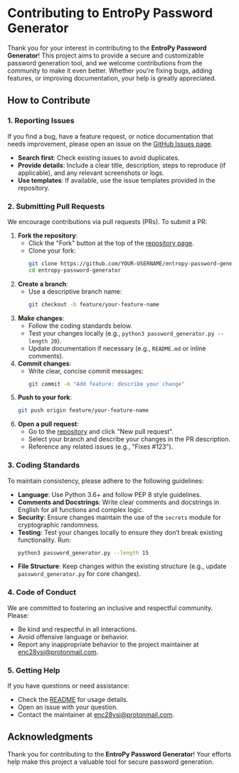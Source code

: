 # Contributing to EntroPy Password Generator

Thank you for your interest in contributing to the **EntroPy Password Generator**! This project aims to provide a secure and customizable password generation tool, and we welcome contributions from the community to make it even better. Whether you're fixing bugs, adding features, or improving documentation, your help is greatly appreciated.

## How to Contribute

### 1. Reporting Issues
If you find a bug, have a feature request, or notice documentation that needs improvement, please open an issue on the [GitHub Issues page](https://github.com/gerivanc/entropy-password-generator/issues).
- **Search first**: Check existing issues to avoid duplicates.
- **Provide details**: Include a clear title, description, steps to reproduce (if applicable), and any relevant screenshots or logs.
- **Use templates**: If available, use the issue templates provided in the repository.

### 2. Submitting Pull Requests
We encourage contributions via pull requests (PRs). To submit a PR:
1. **Fork the repository**:
   - Click the "Fork" button at the top of the [repository page](https://github.com/gerivanc/entropy-password-generator).
   - Clone your fork:
     ```bash
     git clone https://github.com/YOUR-USERNAME/entropy-password-generator.git
     cd entropy-password-generator
     ```
2. **Create a branch**:
   - Use a descriptive branch name:
     ```bash
     git checkout -b feature/your-feature-name
     ```
3. **Make changes**:
   - Follow the coding standards below.
   - Test your changes locally (e.g., `python3 password_generator.py --length 20`).
   - Update documentation if necessary (e.g., `README.md` or inline comments).
4. **Commit changes**:
   - Write clear, concise commit messages:
     ```bash
     git commit -m "Add feature: describe your change"
     ```
5. **Push to your fork**:
   ```bash
   git push origin feature/your-feature-name
   ```
6. **Open a pull request**:
   - Go to the [repository](https://github.com/gerivanc/entropy-password-generator) and click "New pull request".
   - Select your branch and describe your changes in the PR description.
   - Reference any related issues (e.g., "Fixes #123").

### 3. Coding Standards
To maintain consistency, please adhere to the following guidelines:
- **Language**: Use Python 3.6+ and follow PEP 8 style guidelines.
- **Comments and Docstrings**: Write clear comments and docstrings in English for all functions and complex logic.
- **Security**: Ensure changes maintain the use of the `secrets` module for cryptographic randomness.
- **Testing**: Test your changes locally to ensure they don’t break existing functionality. Run:
  ```bash
  python3 password_generator.py --length 15
  ```
- **File Structure**: Keep changes within the existing structure (e.g., update `password_generator.py` for core changes).

### 4. Code of Conduct
We are committed to fostering an inclusive and respectful community. Please:
- Be kind and respectful in all interactions.
- Avoid offensive language or behavior.
- Report any inappropriate behavior to the project maintainer at enc28ysi@protonmail.com.

### 5. Getting Help
If you have questions or need assistance:
- Check the [README](https://github.com/gerivanc/entropy-password-generator/blob/main/README.md) for usage details.
- Open an issue with your question.
- Contact the maintainer at enc28ysi@protonmail.com.

## Acknowledgments
Thank you for contributing to the **EntroPy Password Generator**! Your efforts help make this project a valuable tool for secure password generation.